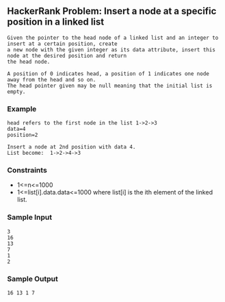## HackerRank Problem: Insert a node at a specific position in a linked list
```
Given the pointer to the head node of a linked list and an integer to insert at a certain position, create 
a new node with the given integer as its data attribute, insert this node at the desired position and return 
the head node.

A position of 0 indicates head, a position of 1 indicates one node away from the head and so on. 
The head pointer given may be null meaning that the initial list is empty.
```
### Example
```
head refers to the first node in the list 1->2->3
data=4
position=2

Insert a node at 2nd position with data 4. 
List become:  1->2->4->3

```
### Constraints

* 1<=n<=1000
* 1<=list[i].data.data<=1000 where list[i] is the ith element of the linked list.

### Sample Input
```
3
16
13
7
1
2
```
### Sample Output
```
16 13 1 7
```
